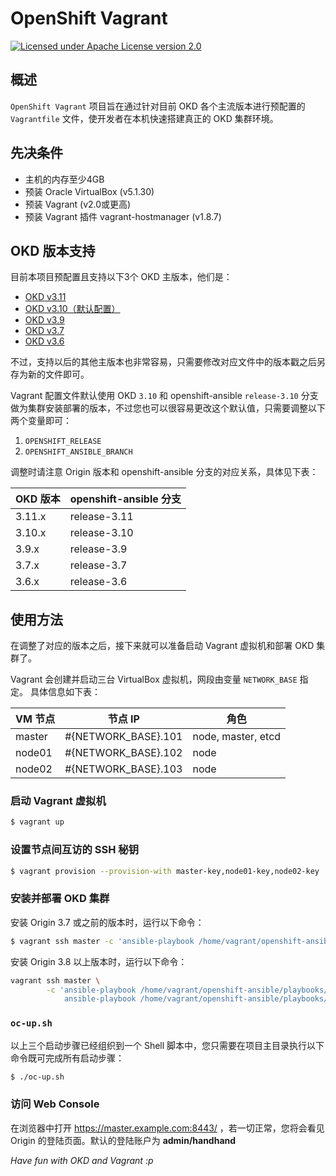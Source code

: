 # OpenShift Vagrant

[![Licensed under Apache License version 2.0](https://img.shields.io/badge/license-Apache%202.0-blue.svg)](https://www.apache.org/licenses/LICENSE-2.0)

## 概述

`OpenShift Vagrant` 项目旨在通过针对目前 OKD 各个主流版本进行预配置的 `Vagrantfile` 文件，使开发者在本机快速搭建真正的 OKD 集群环境。

## 先决条件

- 主机的内存至少4GB
- 预装 Oracle VirtualBox (v5.1.30)
- 预装 Vagrant (v2.0或更高)
- 预装 Vagrant 插件 vagrant-hostmanager (v1.8.7)

## OKD 版本支持

目前本项目预配置且支持以下3个 OKD 主版本，他们是：

- [OKD v3.11](https://github.com/openshift/origin/releases/tag/v3.11.0)
- [OKD v3.10（默认配置）](https://github.com/openshift/origin/releases/tag/v3.10.0)
- [OKD v3.9 ](https://github.com/openshift/origin/releases/tag/v3.9.0)
- [OKD v3.7](https://github.com/openshift/origin/releases/tag/v3.7.2)
- [OKD v3.6](https://github.com/openshift/origin/releases/tag/v3.6.1)

不过，支持以后的其他主版本也非常容易，只需要修改对应文件中的版本戳之后另存为新的文件即可。

Vagrant 配置文件默认使用 OKD `3.10` 和 openshift-ansible `release-3.10` 分支做为集群安装部署的版本，不过您也可以很容易更改这个默认值，只需要调整以下两个变量即可：

1. `OPENSHIFT_RELEASE`
2. `OPENSHIFT_ANSIBLE_BRANCH`

调整时请注意 Origin 版本和 openshift-ansible 分支的对应关系，具体见下表：

| OKD 版本 | openshift-ansible 分支 |
| --- | --- |
| 3.11.x | release-3.11 |
| 3.10.x | release-3.10 |
| 3.9.x | release-3.9 |
| 3.7.x | release-3.7 |
| 3.6.x | release-3.6 |


## 使用方法

在调整了对应的版本之后，接下来就可以准备启动 Vagrant 虚拟机和部署 OKD 集群了。

Vagrant 会创建并启动三台 VirtualBox 虚拟机，网段由变量 `NETWORK_BASE` 指定。 具体信息如下表：

| VM 节点 | 节点 IP | 角色 |
| --- | --- | --- |
| master | #{NETWORK_BASE}.101 | node, master, etcd |
| node01 | #{NETWORK_BASE}.102 | node |
| node02 | #{NETWORK_BASE}.103 | node |

### 启动 Vagrant 虚拟机

```bash
$ vagrant up
```

### 设置节点间互访的 SSH 秘钥

```bash
$ vagrant provision --provision-with master-key,node01-key,node02-key
```

### 安装并部署 OKD 集群

安装 Origin 3.7 或之前的版本时，运行以下命令：

```bash
$ vagrant ssh master -c 'ansible-playbook /home/vagrant/openshift-ansible/playbooks/byo/config.yml'
```

安装 Origin 3.8 以上版本时，运行以下命令：

```bash
vagrant ssh master \
        -c 'ansible-playbook /home/vagrant/openshift-ansible/playbooks/prerequisites.yml &&
            ansible-playbook /home/vagrant/openshift-ansible/playbooks/deploy_cluster.yml'
```

### `oc-up.sh`

以上三个启动步骤已经组织到一个 Shell 脚本中，您只需要在项目主目录执行以下命令既可完成所有启动步骤：

```bash
$ ./oc-up.sh
```

### 访问 Web Console

在浏览器中打开 https://master.example.com:8443/ ，若一切正常，您将会看见 Origin 的登陆页面。默认的登陆账户为 **admin/handhand**

*Have fun with OKD and Vagrant :p*